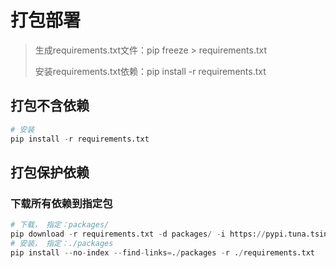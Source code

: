 # 打包部署

> 生成requirements.txt文件：pip freeze > requirements.txt
>
> 安装requirements.txt依赖：pip install -r requirements.txt

## 打包不含依赖

```python
# 安装
pip install -r requirements.txt
```



## 打包保护依赖

### 下载所有依赖到指定包

```python
# 下载， 指定：packages/
pip download -r requirements.txt -d packages/ -i https://pypi.tuna.tsinghua.edu.cn/simple
# 安装， 指定：./packages
pip install --no-index --find-links=./packages -r ./requirements.txt

```

